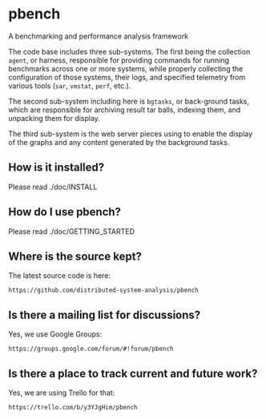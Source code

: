 # pbench
A benchmarking and performance analysis framework

The code base includes three sub-systems. The first being the collection
`agent`, or harness, responsible for providing commands for running benchmarks
across one or more systems, while properly collecting the configuration of
those systems, their logs, and specified telemetry from various tools (`sar`,
`vmstat`, `perf`, etc.).

The second sub-system including here is `bgtasks`, or back-ground tasks, which
are responsible for archiving result tar balls, indexing them, and unpacking
them for display.

The third sub-system is the web server pieces using to enable the display of
the graphs and any content generated by the background tasks.

## How is it installed?
Please read ./doc/INSTALL

## How do I use pbench?
Please read ./doc/GETTING_STARTED

## Where is the source kept?
The latest source code is here:

    https://github.com/distributed-system-analysis/pbench

## Is there a mailing list for discussions?
Yes, we use Google Groups:

    https://groups.google.com/forum/#!forum/pbench

## Is there a place to track current and future work?
Yes, we are using Trello for that:

    https://trello.com/b/y3YJgHim/pbench

